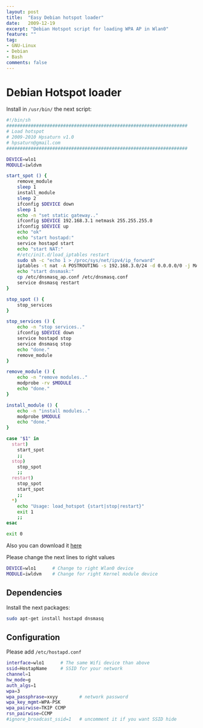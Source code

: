 ```yaml
---
layout: post
title:  "Easy Debian hotspot loader"
date:   2009-12-19
excerpt: "Debian Hotspot script for loading WPA AP in Wlan0"
feature: ""
tag:
- GNU-Linux
- Debian
- Bash
comments: false
---
```


# Debian Hotspot loader

Install in `/usr/bin/` the next script:

``` bash
#!/bin/sh
###################################################################
# Load hotspot
# 2009-2010 Hpsaturn v1.0
# hpsaturn@gmail.com
###################################################################

DEVICE=wlo1
MODULE=iwldvm

start_spot () {
    remove_module
    sleep 1
    install_module
    sleep 2
    ifconfig $DEVICE down
    sleep 1
    echo -n "set static gateway.."
    ifconfig $DEVICE 192.168.3.1 netmask 255.255.255.0
    ifconfig $DEVICE up
    echo "ok" 
    echo "start hostapd:"
    service hostapd start
    echo "start NAT:"
    #/etc/init.d/load_iptables restart
    sudo sh -c "echo 1 > /proc/sys/net/ipv4/ip_forward"
    iptables -t nat -A POSTROUTING -s 192.168.3.0/24 -d 0.0.0.0/0 -j MASQUERADE
    echo "start dnsmask:"
    cp /etc/dnsmasq_ap.conf /etc/dnsmasq.conf
    service dnsmasq restart
}

stop_spot () {
    stop_services
}

stop_services () {
    echo -n "stop services.."
    ifconfig $DEVICE down
    service hostapd stop
    service dnsmasq stop
    echo "done."
    remove_module
}

remove_module () {
    echo -n "remove modules.."
    modprobe -rv $MODULE
    echo "done."
}

install_module () {
    echo -n "install modules.."
    modprobe $MODULE
    echo "done."
}

case "$1" in
  start)
    start_spot 
    ;;
  stop)
    stop_spot
    ;;
  restart)
    stop_spot
    start_spot
    ;;
  *)
    echo "Usage: load_hotspot {start|stop|restart}"
    exit 1
    ;;
esac

exit 0

```

Also you can download it [here](https://raw.githubusercontent.com/hpsaturn/linux_scripts/master/loadhotspot)

Please change the next lines to right values

``` bash
DEVICE=wlo1      # Change to right Wlan0 device
MODULE=iwldvm    # Change for right Kernel module device
```

## Dependencies

Install the next packages:

``` bash
sudo apt-get install hostapd dnsmasq
```

## Configuration

Please add `/etc/hostapd.conf`

``` bash
interface=wlo1      # The same Wifi device than above
ssid=HostapName     # SSID for your network
channel=1
hw_mode=g
auth_algs=1
wpa=3
wpa_passphrase=xxyy        # network password
wpa_key_mgmt=WPA-PSK
wpa_pairwise=TKIP CCMP
rsn_pairwise=CCMP
#ignore_broadcast_ssid=1   # uncomment it if you want SSID hide
```


